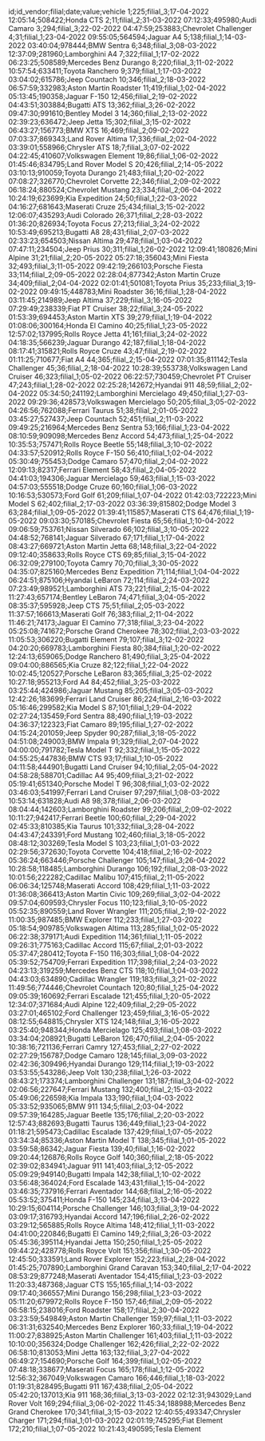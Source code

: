 id;id_vendor;filial;date;value;vehicle
1;225;filial_3;17-04-2022 12:05:14;508422;Honda CTS
2;11;filial_2;31-03-2022 07:12:33;495980;Audi Camaro
3;294;filial_3;22-02-2022 04:47:59;253883;Chevrolet Challenger
4;31;filial_1;23-04-2022 09:55:05;564594;Jaguar A4
5;138;filial_1;14-03-2022 03:40:04;978444;BMW Sentra
6;348;filial_3;08-03-2022 12:37:09;281960;Lamborghini A4
7;322;filial_1;17-02-2022 06:23:25;508589;Mercedes Benz Durango
8;220;filial_3;11-02-2022 10:57:54;633411;Toyota Ranchero
9;379;filial_1;17-03-2022 03:04:02;615786;Jeep Countach
10;346;filial_2;18-03-2022 06:57:59;332983;Aston Martin Roadster
11;419;filial_1;02-04-2022 05:13:45;190358;Jaguar F-150
12;456;filial_2;19-02-2022 04:43:51;303884;Bugatti ATS
13;362;filial_3;26-02-2022 09:47:30;991610;Bentley Model 3
14;360;filial_2;13-02-2022 02:39:23;636472;Jeep Jetta
15;302;filial_3;15-02-2022 06:43:27;156773;BMW XTS
16;469;filial_2;09-02-2022 07:03:37;869343;Land Rover Altima
17;336;filial_2;02-04-2022 03:39:01;558966;Chrysler ATS
18;7;filial_3;07-02-2022 04:22:45;410607;Volkswagen Element
19;86;filial_1;06-02-2022 01:45:46;834795;Land Rover Model S
20;426;filial_2;14-05-2022 03:10:13;910059;Toyota Durango
21;483;filial_1;20-02-2022 07:08:27;326770;Chevrolet Corvette
22;346;filial_2;09-02-2022 06:18:24;880524;Chevrolet Mustang
23;334;filial_2;06-04-2022 10:24:19;623699;Kia Expedition
24;50;filial_1;22-03-2022 04:16:27;681643;Maserati Cruze
25;434;filial_3;15-02-2022 12:06:07;435293;Audi Colorado
26;371;filial_2;28-03-2022 01:36:20;826934;Toyota Focus
27;213;filial_3;24-02-2022 10:53:49;695213;Bugatti A8
28;431;filial_2;07-03-2022 02:33:23;654503;Nissan Altima
29;478;filial_1;03-04-2022 07:47:11;234504;Jeep Prius
30;311;filial_1;26-02-2022 12:09:41;180826;Mini Alpine
31;21;filial_2;20-05-2022 05:27:18;356043;Mini Fiesta
32;493;filial_3;11-05-2022 09:42:19;266103;Porsche Fiesta
33;114;filial_2;09-05-2022 02:28:04;877342;Aston Martin Cruze
34;409;filial_2;04-04-2022 02:01:41;501081;Toyota Prius
35;233;filial_3;19-02-2022 09:49:15;448783;Mini Roadster
36;16;filial_1;28-04-2022 03:11:45;214989;Jeep Altima
37;229;filial_3;16-05-2022 07:29:49;238339;Fiat PT Cruiser
38;22;filial_3;24-05-2022 01:53:39;694453;Aston Martin XTS
39;279;filial_1;19-04-2022 01:08:06;300164;Honda El Camino
40;25;filial_1;23-05-2022 12:57:02;137995;Rolls Royce Jetta
41;161;filial_3;24-02-2022 04:18:35;566239;Jaguar Durango
42;187;filial_1;18-04-2022 08:17:41;315821;Rolls Royce Cruze
43;47;filial_2;19-02-2022 01:11:25;710677;Fiat A4
44;365;filial_2;15-04-2022 07:01:35;811142;Tesla Challenger
45;36;filial_2;18-04-2022 10:28:39;553738;Volkswagen Land Cruiser
46;323;filial_1;05-02-2022 06:22:57;730459;Chevrolet PT Cruiser
47;243;filial_1;28-02-2022 02:25:28;142672;Hyandai 911
48;59;filial_2;02-04-2022 05:34:50;241192;Lamborghini Mercielago
49;450;filial_1;27-03-2022 09:29:36;428573;Volkswagen Mercielago
50;205;filial_3;05-02-2022 04:26:56;762088;Ferrari Taurus
51;38;filial_2;01-05-2022 03:45:27;527437;Jeep Countach
52;451;filial_2;11-03-2022 09:49:25;216964;Mercedes Benz Sentra
53;166;filial_1;23-04-2022 08:10:59;909098;Mercedes Benz Accord
54;473;filial_1;25-04-2022 10:35:53;757471;Rolls Royce Beetle
55;148;filial_3;10-02-2022 04:33:57;520912;Rolls Royce F-150
56;410;filial_1;02-04-2022 05:30:49;755453;Dodge Camaro
57;470;filial_2;04-02-2022 12:09:13;82317;Ferrari Element
58;43;filial_2;04-05-2022 04:41:03;194306;Jaguar Mercielago
59;463;filial_1;15-03-2022 04:57:03;555518;Dodge Cruze
60;160;filial_1;06-03-2022 10:16:53;530573;Ford Golf
61;209;filial_1;07-04-2022 01:42:03;722223;Mini Model S
62;402;filial_2;17-03-2022 03:36:39;815802;Dodge Model 3
63;284;filial_1;09-05-2022 01:39:41;115857;Maserati CTS
64;476;filial_1;19-05-2022 09:03:30;570185;Chevrolet Fiesta
65;56;filial_1;10-04-2022 09:06:59;753761;Nissan Silverado
66;102;filial_3;10-05-2022 04:48:52;768141;Jaguar Silverado
67;171;filial_1;17-04-2022 08:43:27;669721;Aston Martin Jetta
68;148;filial_3;22-04-2022 09:12:40;358633;Rolls Royce CTS
69;85;filial_3;15-04-2022 06:32:09;279100;Toyota Camry
70;70;filial_3;30-05-2022 04:35:07;825160;Mercedes Benz Expedition
71;114;filial_1;04-04-2022 06:24:51;875106;Hyandai LeBaron
72;114;filial_2;24-03-2022 07:23:49;989521;Lamborghini ATS
73;221;filial_2;15-04-2022 11:27:43;657174;Bentley LeBaron
74;471;filial_3;04-05-2022 08:35:37;595928;Jeep CTS
75;51;filial_2;05-03-2022 11:37:57;166613;Maserati Golf
76;383;filial_2;11-04-2022 11:46:21;74173;Jaguar El Camino
77;318;filial_3;23-04-2022 05:25:08;741672;Porsche Grand Cherokee
78;302;filial_2;03-03-2022 11:05:53;306220;Bugatti Element
79;107;filial_3;12-02-2022 04:20:20;669783;Lamborghini Fiesta
80;384;filial_1;20-02-2022 12:24:13;659065;Dodge Ranchero
81;490;filial_3;25-04-2022 09:04:00;886565;Kia Cruze
82;122;filial_1;22-04-2022 10:02:45;120527;Porsche LeBaron
83;365;filial_3;25-02-2022 10:27:18;955213;Ford A4
84;452;filial_3;25-03-2022 03:25:44;424986;Jaguar Mustang
85;205;filial_3;05-03-2022 12:42:26;183699;Ferrari Land Cruiser
86;224;filial_2;16-03-2022 05:16:46;299582;Kia Model S
87;101;filial_1;29-04-2022 02:27:24;135459;Ford Sentra
88;490;filial_1;19-03-2022 04:36:37;122323;Fiat Camaro
89;195;filial_1;27-02-2022 04:15:24;201059;Jeep Spyder
90;287;filial_3;18-05-2022 04:51:08;249003;BMW Impala
91;329;filial_2;07-04-2022 04:00:00;791782;Tesla Model T
92;332;filial_1;15-05-2022 04:55:25;447836;BMW CTS
93;17;filial_1;10-05-2022 04:11:58;444901;Bugatti Land Cruiser
94;10;filial_2;05-04-2022 04:58:28;588701;Cadillac A4
95;409;filial_3;21-02-2022 05:19:41;651340;Porsche Model T
96;308;filial_1;03-02-2022 03:46:03;541997;Ferrari Land Cruiser
97;297;filial_1;08-03-2022 10:53:14;631828;Audi A8
98;378;filial_2;06-03-2022 08:04:44;142603;Lamborghini Roadster
99;206;filial_2;09-02-2022 10:11:27;942417;Ferrari Beetle
100;60;filial_2;29-04-2022 02:45:33;810385;Kia Taurus
101;332;filial_3;28-04-2022 04:43:47;243391;Ford Mustang
102;460;filial_3;18-05-2022 08:48:12;303269;Tesla Model S
103;23;filial_1;01-03-2022 02:29:56;372630;Toyota Corvette
104;418;filial_2;16-02-2022 05:36:24;663446;Porsche Challenger
105;147;filial_3;26-04-2022 10:28:58;118485;Lamborghini Durango
106;192;filial_2;08-03-2022 10:01:56;222282;Cadillac Malibu
107;415;filial_2;11-05-2022 06:06:34;125748;Maserati Accord
108;429;filial_1;11-03-2022 01:36:08;366413;Aston Martin Civic
109;269;filial_3;02-04-2022 09:57:04;609593;Chrysler Focus
110;123;filial_3;10-05-2022 05:52:35;890559;Land Rover Wrangler
111;205;filial_2;19-02-2022 11:00:35;987485;BMW Explorer
112;233;filial_1;27-03-2022 05:18:54;909785;Volkswagen Altima
113;285;filial_1;02-05-2022 06:22:38;379171;Audi Expedition
114;361;filial_1;11-05-2022 09:26:31;775163;Cadillac Accord
115;67;filial_2;01-03-2022 05:37:47;280412;Toyota F-150
116;303;filial_1;08-04-2022 05:39:52;754709;Ferrari Expedition
117;398;filial_2;24-03-2022 04:23:13;319259;Mercedes Benz CTS
118;10;filial_1;04-03-2022 04:43:03;634890;Cadillac Wrangler
119;183;filial_3;21-02-2022 11:49:56;774446;Chevrolet Countach
120;80;filial_1;25-04-2022 09:05:39;160692;Ferrari Escalade
121;455;filial_1;20-05-2022 12:34:07;371684;Audi Alpine
122;409;filial_2;29-05-2022 03:27:01;465102;Ford Challenger
123;459;filial_3;16-05-2022 08:12:55;648815;Chrysler XTS
124;148;filial_3;16-05-2022 03:25:40;948344;Honda Mercielago
125;493;filial_1;08-03-2022 03:34:04;208921;Bugatti LeBaron
126;470;filial_2;04-05-2022 10:38:16;721136;Ferrari Camry
127;453;filial_2;27-02-2022 02:27:29;156787;Dodge Camaro
128;145;filial_3;09-03-2022 02:42:36;309496;Hyandai Durango
129;114;filial_1;19-03-2022 03:53:55;543286;Jeep Volt
130;238;filial_1;26-03-2022 08:43:21;173374;Lamborghini Challenger
131;187;filial_3;04-02-2022 02:06:56;227647;Ferrari Mustang
132;400;filial_2;15-03-2022 05:49:06;226598;Kia Impala
133;190;filial_1;04-03-2022 05:33:52;935065;BMW 911
134;5;filial_2;03-04-2022 09:57:39;164285;Jaguar Beetle
135;176;filial_2;20-03-2022 12:57:43;882693;Bugatti Taurus
136;449;filial_1;23-04-2022 01:18:21;595473;Cadillac Escalade
137;429;filial_1;07-05-2022 03:34:34;85336;Aston Martin Model T
138;345;filial_1;01-05-2022 03:59:58;86342;Jaguar Fiesta
139;40;filial_1;16-02-2022 09:20:44;126876;Rolls Royce Golf
140;360;filial_2;18-05-2022 02:39:02;834941;Jaguar 911
141;403;filial_3;12-05-2022 05:09:29;949140;Bugatti Impala
142;38;filial_1;10-02-2022 03:56:48;364024;Ford Escalade
143;431;filial_1;15-04-2022 03:46:35;737916;Ferrari Aventador
144;68;filial_2;16-05-2022 05:53:52;375411;Honda F-150
145;234;filial_3;13-04-2022 10:29:15;604114;Porsche Challenger
146;103;filial_3;19-04-2022 03:09:17;316793;Hyandai Accord
147;196;filial_2;26-02-2022 03:29:12;565885;Rolls Royce Altima
148;412;filial_1;11-03-2022 04:41:00;220846;Bugatti El Camino
149;2;filial_3;26-03-2022 05:45:36;395114;Hyandai Jetta
150;250;filial_1;25-05-2022 09:44:22;428778;Rolls Royce Volt
151;356;filial_1;30-05-2022 12:45:50;333591;Land Rover Explorer
152;223;filial_2;28-04-2022 01:45:25;707890;Lamborghini Grand Caravan
153;340;filial_2;17-04-2022 08:53:29;877248;Maserati Aventador
154;415;filial_1;23-03-2022 11:20:33;487368;Jaguar CTS
155;165;filial_1;14-03-2022 09:17:40;366557;Mini Durango
156;298;filial_1;23-03-2022 05:11:20;679972;Rolls Royce F-150
157;46;filial_2;09-05-2022 06:58:15;238016;Ford Roadster
158;17;filial_2;30-04-2022 03:23:59;549849;Aston Martin Challenger
159;97;filial_1;11-03-2022 06:31:31;632540;Mercedes Benz Explorer
160;33;filial_1;19-04-2022 11:00:27;838925;Aston Martin Challenger
161;403;filial_1;11-03-2022 10:10:00;356324;Dodge Challenger
162;426;filial_2;22-02-2022 06:58:10;813053;Mini Jetta
163;132;filial_3;27-04-2022 06:49:27;154690;Porsche Golf
164;399;filial_1;02-05-2022 07:48:18;338677;Maserati Focus
165;178;filial_1;12-05-2022 12:56:32;367049;Volkswagen Camaro
166;446;filial_1;18-03-2022 01:19:31;828495;Bugatti 911
167;438;filial_2;05-04-2022 05:42:20;137013;Kia 911
168;36;filial_3;13-03-2022 02:12:31;943029;Land Rover Volt
169;294;filial_3;06-02-2022 11:45:34;188988;Mercedes Benz Grand Cherokee
170;341;filial_3;15-03-2022 12:40:55;493347;Chrysler Charger
171;294;filial_1;01-03-2022 02:01:19;745295;Fiat Element
172;210;filial_1;07-05-2022 10:21:43;490595;Tesla Element
